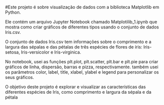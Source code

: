#Este projeto é sobre visualização de dados com a biblioteca Matplotlib em Python.

Ele contém um arquivo Jupyter Notebook chamado Matplotilib_1.ipynb que mostra como criar gráficos de diferentes tipos usando o conjunto de dados Iris.csv.

O conjunto de dados Iris.csv tem informações sobre o comprimento e a largura das sépalas e das pétalas de três espécies de flores de íris: Iris-setosa, Iris-versicolor e Iris-virginica.

No notebook, usei as funções plt.plot, plt.scatter, plt.bar e plt.pie para criar gráficos de linha, dispersão, barras e pizza, respectivamente. também usei os parâmetros color, label, title, xlabel, ylabel e legend para personalizar os seus gráficos.

O objetivo deste projeto é explorar e visualizar as características das diferentes espécies de Iris, como comprimento e largura da sépala e da pétala
